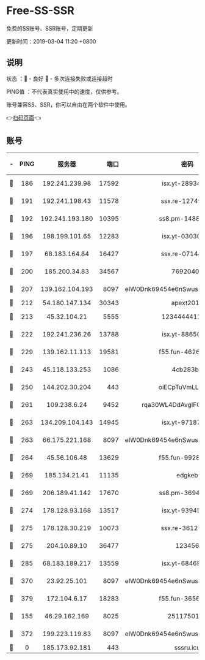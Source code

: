# Free-SS-SSR

免费的SS账号、SSR账号，定期更新

更新时间：2019-03-04 11:20 +0800

## 说明

状态     ：🙂 - 良好 🙁 - 多次连接失败或连接超时

PING值   ：不代表真实使用中的速度，仅供参考。

账号兼容SS、SSR，你可以自由在两个软件中使用。

👉[扫码页面](https://liesauer.github.io/free-ss-ssr.github.io/)👈

## 账号

|-|PING|服务器|端口|密码|加密方式|区域|
|:----:|:----:|:-----:|-----:|:----:|:----:|:----:|
|🙂|186|192.241.239.98|17592|isx.yt-28934471|aes-256-cfb|US|
|🙂|191|192.241.198.43|11578|ssx.re-12749222|aes-256-cfb|US|
|🙂|192|192.241.193.180|10395|ss8.pm-14887083|aes-256-cfb|US|
|🙂|196|198.199.101.65|12283|isx.yt-03030510|aes-256-cfb|US|
|🙂|197|68.183.164.84|16427|ssx.re-07144593|aes-256-cfb|US|
|🙂|200|185.200.34.83|34567|76920400|aes-256-cfb|US|
|🙂|207|139.162.104.193|8097|eIW0Dnk69454e6nSwuspv9DmS201tQ0D|aes-256-cfb|JP|
|🙂|212|54.180.147.134|30343|apext2019|chacha20|KR|
|🙂|213|45.32.104.21|5555|1234444411111|aes-256-cfb|SG|
|🙂|222|192.241.236.26|13788|isx.yt-88650870|aes-256-cfb|US|
|🙂|229|139.162.11.113|19581|f55.fun-46262690|aes-256-cfb|SG|
|🙂|243|45.118.133.253|1086|4cb283b8|aes-256-cfb|SG|
|🙂|250|144.202.30.204|443|oiECpTuVmLLxk4Ts|aes-256-cfb|US|
|🙂|261|109.238.6.24|9452|rqa30WL4DdAvgIFG6Fs3znzTa|aes-256-cfb|FR|
|🙂|263|134.209.104.143|14945|isx.yt-97187184|aes-256-cfb|SG|
|🙂|263|66.175.221.168|8097|eIW0Dnk69454e6nSwuspv9DmS201tQ0D|aes-256-cfb|US|
|🙂|264|45.56.106.48|13629|f55.fun-99286814|aes-256-cfb|US|
|🙂|269|185.134.21.41|11135|edgkeb|aes-256-cfb|GB|
|🙂|269|206.189.41.142|17670|ss8.pm-36944551|aes-256-cfb|SG|
|🙂|274|178.128.93.168|13517|isx.yt-93945310|aes-256-cfb|SG|
|🙂|275|178.128.30.219|10073|ssx.re-36127052|aes-256-cfb|SG|
|🙂|275|204.10.89.10|36477|123456|aes-256-cfb|US|
|🙂|285|68.183.189.217|13559|isx.yt-68469421|aes-256-cfb|SG|
|🙂|370|23.92.25.101|8097|eIW0Dnk69454e6nSwuspv9DmS201tQ0D|aes-256-cfb|US|
|🙂|379|172.104.6.17|18283|f55.fun-36565083|aes-256-cfb|US|
|🙂|155|46.29.162.169|8025|2511750146|aes-256-cfb|RU|
|🙂|372|199.223.119.83|8097|eIW0Dnk69454e6nSwuspv9DmS201tQ0D|aes-256-cfb|US|
|🙁|0|185.173.92.181|443|sssru.icu|rc4-md5|RU|
